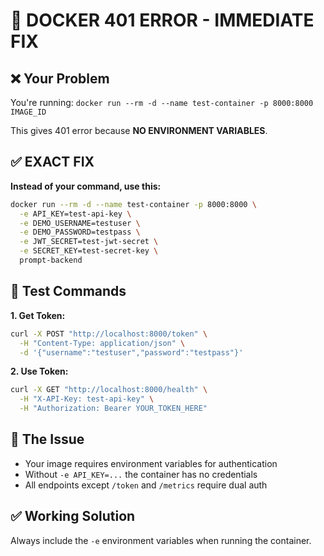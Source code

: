 # 🔧 DOCKER 401 ERROR - IMMEDIATE FIX

## ❌ Your Problem
You're running: `docker run --rm -d --name test-container -p 8000:8000 IMAGE_ID`

This gives 401 error because **NO ENVIRONMENT VARIABLES**.

## ✅ EXACT FIX

**Instead of your command, use this:**

```bash
docker run --rm -d --name test-container -p 8000:8000 \
  -e API_KEY=test-api-key \
  -e DEMO_USERNAME=testuser \
  -e DEMO_PASSWORD=testpass \
  -e JWT_SECRET=test-jwt-secret \
  -e SECRET_KEY=test-secret-key \
  prompt-backend
```

## 🧪 Test Commands

**1. Get Token:**
```bash
curl -X POST "http://localhost:8000/token" \
  -H "Content-Type: application/json" \
  -d '{"username":"testuser","password":"testpass"}'
```

**2. Use Token:**
```bash
curl -X GET "http://localhost:8000/health" \
  -H "X-API-Key: test-api-key" \
  -H "Authorization: Bearer YOUR_TOKEN_HERE"
```

## 🎯 The Issue
- Your image requires environment variables for authentication
- Without `-e API_KEY=...` the container has no credentials
- All endpoints except `/token` and `/metrics` require dual auth

## ✅ Working Solution
Always include the `-e` environment variables when running the container.